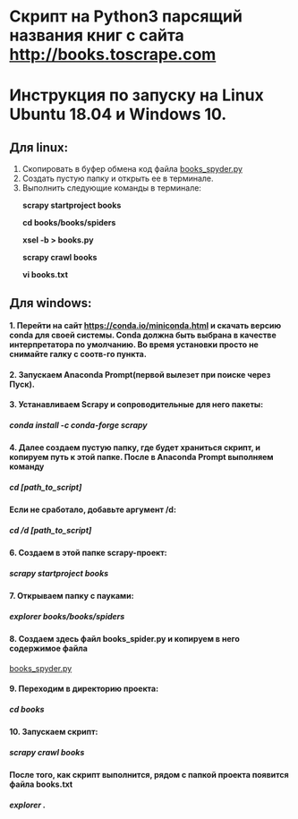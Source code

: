 # Скрипт на Python3 парсящий названия книг с сайта http://books.toscrape.com

# Инструкция по запуску на Linux Ubuntu 18.04 и Windows 10.
## Для linux:
1. Скопировать в буфер обмена код файла
[books_spyder.py](https://github.com/FilArt/scraping/blob/master/books_spider.py)
2. Создать пустую папку и открыть ее в терминале.
3. Выполнить следующие команды в терминале:
        <p><b>scrapy startproject books</b></p>
        <p><b>cd books/books/spiders</b></p>
        <p><b>xsel -b > books.py</b></p>
        <p><b>scrapy crawl books</b></p>
        <p><b>vi books.txt</b></p>

## Для windows:
#### 1. Перейти на сайт https://conda.io/miniconda.html и скачать версию conda для своей системы. Conda должна быть выбрана в качестве интерпретатора по умолчанию. Во время установки просто не снимайте галку с соотв-го пункта.
#### 2. Запускаем Anaconda Prompt(первой вылезет при поиске через Пуск).
#### 3. Устанавливаем Scrapy и сопроводительные для него пакеты:
##### <b>conda install -c conda-forge scrapy</b>
#### 4. Далее создаем пустую папку, где будет храниться скрипт, и копируем путь к этой папке. После в Anaconda Prompt выполняем команду
##### <b>cd [path_to_script]</b> 
#### Если не сработало, добавьте аргумент /d:
##### <b>cd /d [path_to_script]</b> 
#### 6. Создаем в этой папке scrapy-проект:
##### <b>scrapy startproject books</b>
#### 7. Открываем папку с пауками:
##### <b>explorer books/books/spiders</b>
#### 8. Создаем здесь файл books_spider.py и копируем в него содержимое файла
[books_spyder.py](https://github.com/FilArt/scraping/blob/master/books_spider.py)
#### 9. Переходим в директорию проекта:
##### <b>cd books</b>
#### 10. Запускаем скрипт:
##### <b>scrapy crawl books</b>

#### После того, как скрипт выполнится, рядом с папкой проекта появится файла books.txt
##### explorer .

